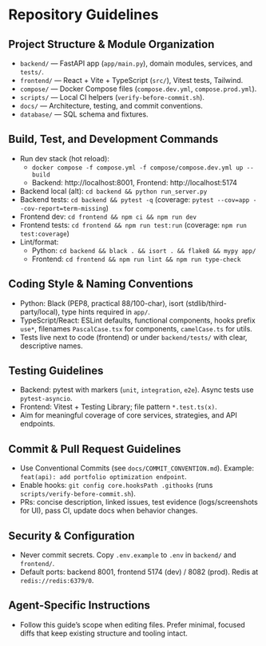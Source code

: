 # Repository Guidelines

## Project Structure & Module Organization
- `backend/` — FastAPI app (`app/main.py`), domain modules, services, and `tests/`.
- `frontend/` — React + Vite + TypeScript (`src/`), Vitest tests, Tailwind.
- `compose/` — Docker Compose files (`compose.dev.yml`, `compose.prod.yml`).
- `scripts/` — Local CI helpers (`verify-before-commit.sh`).
- `docs/` — Architecture, testing, and commit conventions.
- `database/` — SQL schema and fixtures.

## Build, Test, and Development Commands
- Run dev stack (hot reload):
  - `docker compose -f compose.yml -f compose/compose.dev.yml up --build`
  - Backend: http://localhost:8001, Frontend: http://localhost:5174
- Backend local (alt): `cd backend && python run_server.py`
- Backend tests: `cd backend && pytest -q` (coverage: `pytest --cov=app --cov-report=term-missing`)
- Frontend dev: `cd frontend && npm ci && npm run dev`
- Frontend tests: `cd frontend && npm run test:run` (coverage: `npm run test:coverage`)
- Lint/format:
  - Python: `cd backend && black . && isort . && flake8 && mypy app/`
  - Frontend: `cd frontend && npm run lint && npm run type-check`

## Coding Style & Naming Conventions
- Python: Black (PEP8, practical 88/100-char), isort (stdlib/third-party/local), type hints required in `app/`.
- TypeScript/React: ESLint defaults, functional components, hooks prefix `use*`, filenames `PascalCase.tsx` for components, `camelCase.ts` for utils.
- Tests live next to code (frontend) or under `backend/tests/` with clear, descriptive names.

## Testing Guidelines
- Backend: pytest with markers (`unit`, `integration`, `e2e`). Async tests use `pytest-asyncio`.
- Frontend: Vitest + Testing Library; file pattern `*.test.ts(x)`.
- Aim for meaningful coverage of core services, strategies, and API endpoints.

## Commit & Pull Request Guidelines
- Use Conventional Commits (see `docs/COMMIT_CONVENTION.md`). Example: `feat(api): add portfolio optimization endpoint`.
- Enable hooks: `git config core.hooksPath .githooks` (runs `scripts/verify-before-commit.sh`).
- PRs: concise description, linked issues, test evidence (logs/screenshots for UI), pass CI, update docs when behavior changes.

## Security & Configuration
- Never commit secrets. Copy `.env.example` to `.env` in `backend/` and `frontend/`.
- Default ports: backend 8001, frontend 5174 (dev) / 8082 (prod). Redis at `redis://redis:6379/0`.

## Agent-Specific Instructions
- Follow this guide’s scope when editing files. Prefer minimal, focused diffs that keep existing structure and tooling intact.
